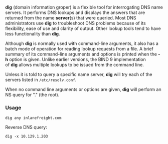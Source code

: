 
**dig** (domain information groper) is a flexible tool for interrogating DNS name servers. It performs DNS lookups and displays the answers that are returned from the name **server**(s) that were queried. Most DNS administrators use **dig** to troubleshoot DNS problems because of its flexibility, ease of use and clarity of output. Other lookup tools tend to have less functionality than **dig**.

Although **dig** is normally used with command-line arguments, it also has a batch mode of operation for reading lookup requests from a file. A brief summary of its command-line arguments and options is printed when the **-h** option is given. Unlike earlier versions, the BIND 9 implementation of **dig** allows multiple lookups to be issued from the command line.

Unless it is told to query a specific name server, **dig** will try each of the servers listed in `/etc/resolv.conf`.

When no command line arguments or options are given, **dig** will perform an NS query for "." (the root).

### Usage 

```shell-session
dig any inlanefreight.com
```

Reverse DNS query:

```
dig -x 10.129.1.203
```